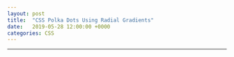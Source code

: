 ```yaml
---
layout: post
title:  "CSS Polka Dots Using Radial Gradients"
date:   2019-05-28 12:00:00 +0000
categories: CSS
---
```

<div class="flex-container">
  <div class="default-grid polka-dots">
  </div>
  <div class="default-grid polka-dot-pattern">
  </div>
</div>
<hr >
